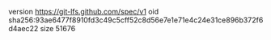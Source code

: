version https://git-lfs.github.com/spec/v1
oid sha256:93ae6477f8910fd3c49c5cff52c8d56e7e1e71e4c24e31ce896b372f6d4aec22
size 51676
